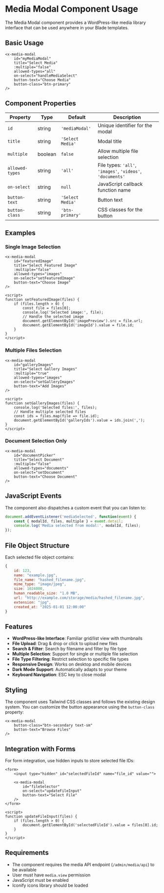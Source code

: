 # Media Modal Component Usage

The Media Modal component provides a WordPress-like media library interface that can be used anywhere in your Blade templates.

## Basic Usage

```blade
<x-media-modal 
    id="myMediaModal"
    title="Select Media"
    :multiple="false"
    allowed-types="all"
    on-select="handleMediaSelect"
    button-text="Choose Media"
    button-class="btn-primary"
/>
```

## Component Properties

| Property | Type | Default | Description |
|----------|------|---------|-------------|
| `id` | string | `'mediaModal'` | Unique identifier for the modal |
| `title` | string | `'Select Media'` | Modal title |
| `multiple` | boolean | `false` | Allow multiple file selection |
| `allowed-types` | string | `'all'` | File types: `'all'`, `'images'`, `'videos'`, `'documents'` |
| `on-select` | string | `null` | JavaScript callback function name |
| `button-text` | string | `'Select Media'` | Button text |
| `button-class` | string | `'btn-primary'` | CSS classes for the button |

## Examples

### Single Image Selection
```blade
<x-media-modal 
    id="featuredImage"
    title="Select Featured Image"
    :multiple="false"
    allowed-types="images"
    on-select="setFeaturedImage"
    button-text="Choose Image"
/>

<script>
function setFeaturedImage(files) {
    if (files.length > 0) {
        const file = files[0];
        console.log('Selected image:', file);
        // Handle the selected image
        document.getElementById('imagePreview').src = file.url;
        document.getElementById('imageId').value = file.id;
    }
}
</script>
```

### Multiple Files Selection
```blade
<x-media-modal 
    id="galleryImages"
    title="Select Gallery Images"
    :multiple="true"
    allowed-types="images"
    on-select="setGalleryImages"
    button-text="Add Images"
/>

<script>
function setGalleryImages(files) {
    console.log('Selected files:', files);
    // Handle multiple selected files
    const ids = files.map(file => file.id);
    document.getElementById('galleryIds').value = ids.join(',');
}
</script>
```

### Document Selection Only
```blade
<x-media-modal 
    id="documentPicker"
    title="Select Document"
    :multiple="false"
    allowed-types="documents"
    on-select="setDocument"
    button-text="Choose Document"
/>
```

## JavaScript Events

The component also dispatches a custom event that you can listen to:

```javascript
document.addEventListener('mediaSelected', function(event) {
    const { modalId, files, multiple } = event.detail;
    console.log('Media selected from modal:', modalId, files);
});
```

## File Object Structure

Each selected file object contains:

```javascript
{
    id: 123,
    name: "example.jpg",
    file_name: "hashed_filename.jpg",
    mime_type: "image/jpeg",
    size: 1024000,
    human_readable_size: "1.0 MB",
    url: "http://example.com/storage/media/hashed_filename.jpg",
    extension: "jpg",
    created_at: "2025-01-01 12:00:00"
}
```

## Features

- **WordPress-like Interface**: Familiar grid/list view with thumbnails
- **File Upload**: Drag & drop or click to upload new files
- **Search & Filter**: Search by filename and filter by file type
- **Multiple Selection**: Support for single or multiple file selection
- **File Type Filtering**: Restrict selection to specific file types
- **Responsive Design**: Works on desktop and mobile devices
- **Dark Mode Support**: Automatically adapts to your theme
- **Keyboard Navigation**: ESC key to close modal

## Styling

The component uses Tailwind CSS classes and follows the existing design system. You can customize the button appearance using the `button-class` property:

```blade
<x-media-modal 
    button-class="btn-secondary text-sm"
    button-text="Browse Files"
/>
```

## Integration with Forms

For form integration, use hidden inputs to store selected file IDs:

```blade
<form>
    <input type="hidden" id="selectedFileId" name="file_id" value="">
    
    <x-media-modal 
        id="fileSelector"
        on-select="updateFileInput"
        button-text="Select File"
    />
</form>

<script>
function updateFileInput(files) {
    if (files.length > 0) {
        document.getElementById('selectedFileId').value = files[0].id;
    }
}
</script>
```

## Requirements

- The component requires the media API endpoint (`/admin/media/api`) to be available
- User must have `media.view` permission
- JavaScript must be enabled
- Iconify icons library should be loaded